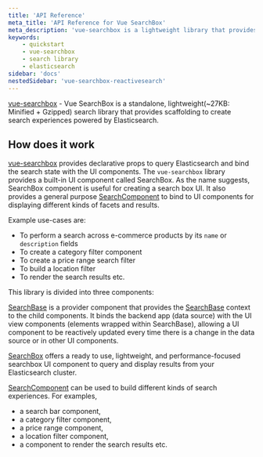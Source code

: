 ```yaml
---
title: 'API Reference'
meta_title: 'API Reference for Vue SearchBox'
meta_description: 'vue-searchbox is a lightweight library that provides scaffolding to create search experiences powered by Elasticsearch.'
keywords:
    - quickstart
    - vue-searchbox
    - search library
    - elasticsearch
sidebar: 'docs'
nestedSidebar: 'vue-searchbox-reactivesearch'
---
```


[vue-searchbox](https://github.com/appbaseio/searchbox/tree/master/packages/vue-searchbox) - Vue SearchBox is a standalone, lightweight(~27KB: Minified + Gzipped) search library that provides scaffolding to create search experiences powered by Elasticsearch.

## How does it work

[vue-searchbox](https://github.com/appbaseio/searchbox/tree/master/packages/vue-searchbox) provides declarative props to query Elasticsearch and bind the search state with the UI components. The `vue-searchbox` library provides a built-in UI component called SearchBox. As the name suggests, SearchBox component is useful for creating a search box UI. It also provides a general purpose [SearchComponent](/docs/reactivesearch/vue-searchbox/searchcomponent/) to bind to UI components for displaying different kinds of facets and results.


Example use-cases are:

-   To perform a search across e-commerce products by its `name` or `description` fields
-   To create a category filter component
-   To create a price range search filter
-   To build a location filter
-   To render the search results etc.

This library is divided into three components:

[SearchBase](/docs/reactivesearch/vue-searchbox/searchbase/) is a provider component that provides the [SearchBase](/docs/reactivesearch/searchbase/overview/QuickStart/) context to the child components. It binds the backend app (data source) with the UI view components (elements wrapped within SearchBase), allowing a UI component to be reactively updated every time there is a change in the data source or in other UI components.

[SearchBox](/docs/reactivesearch/vue-searchbox/searchbox/) offers a ready to use, lightweight, and performance-focused searchbox UI component to query and display results from your Elasticsearch cluster.

[SearchComponent](/docs/reactivesearch/vue-searchbox/searchcomponent/) can be used to build different kinds of search experiences. For examples,

-   a search bar component,
-   a category filter component,
-   a price range component,
-   a location filter component,
-   a component to render the search results etc.

